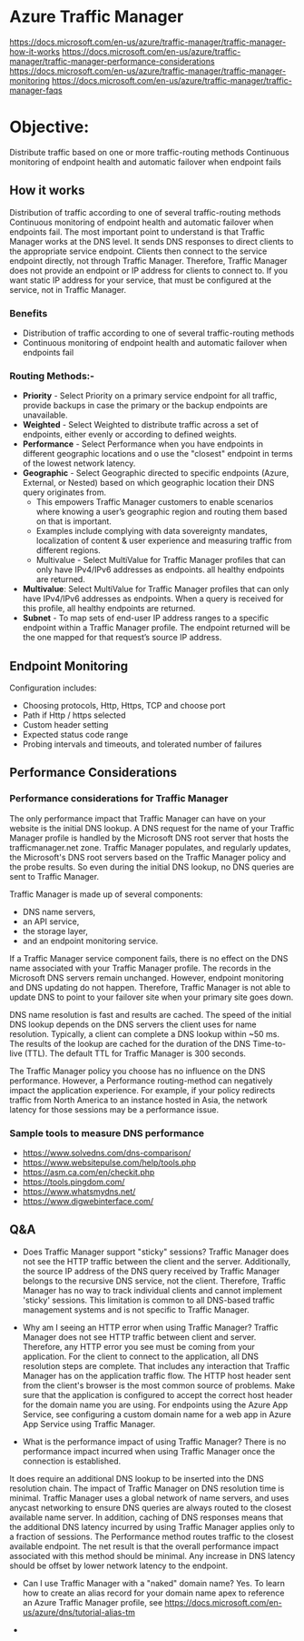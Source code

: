 # Azure Traffic Manager

https://docs.microsoft.com/en-us/azure/traffic-manager/traffic-manager-how-it-works
https://docs.microsoft.com/en-us/azure/traffic-manager/traffic-manager-performance-considerations
https://docs.microsoft.com/en-us/azure/traffic-manager/traffic-manager-monitoring
https://docs.microsoft.com/en-us/azure/traffic-manager/traffic-manager-faqs

# Objective:
Distribute traffic based on one or more traffic-routing methods
Continuous monitoring of endpoint health and automatic failover when endpoint fails

## How it works
Distribution of traffic according to one of several traffic-routing methods
Continuous monitoring of endpoint health and automatic failover when endpoints fail. The most important point to understand is that Traffic Manager works at the DNS level.
It sends DNS responses to direct clients to the appropriate service endpoint. Clients then connect to the service endpoint directly, not through Traffic Manager.
Therefore, Traffic Manager does not provide an endpoint or IP address for clients to connect to. If you want static IP address for your service, that must be configured at the service, not in Traffic Manager.

### Benefits
* Distribution of traffic according to one of several traffic-routing methods
* Continuous monitoring of endpoint health and automatic failover when endpoints fail

### Routing Methods:-
* **Priority** - Select Priority on a primary service endpoint for all traffic, provide backups in case the primary or the backup endpoints are unavailable.
* **Weighted** - Select Weighted to distribute traffic across a set of endpoints, either evenly or according to defined weights.
* **Performance** - Select Performance when you have endpoints in different geographic locations and o use the "closest" endpoint in terms of the lowest network latency.
* **Geographic** - Select Geographic directed to specific endpoints (Azure, External, or Nested) based on which geographic location their DNS query originates from.
    * This empowers Traffic Manager customers to enable scenarios where knowing a user’s geographic region and routing them based on that is important.
    * Examples include complying with data sovereignty mandates, localization of content & user experience and measuring traffic from different regions.
    * Multivalue - Select MultiValue for Traffic Manager profiles that can only have IPv4/IPv6 addresses as endpoints. all healthy endpoints are returned.
* **Multivalue**: Select MultiValue for Traffic Manager profiles that can only have IPv4/IPv6 addresses as endpoints. When a query is received for this profile, all healthy endpoints are returned.
* **Subnet** - To map sets of end-user IP address ranges to a specific endpoint within a Traffic Manager profile. The endpoint returned will be the one mapped for that request’s source IP address.

## Endpoint Monitoring

Configuration includes:
* Choosing protocols, Http, Https, TCP and choose port
* Path if Http / https selected
* Custom header setting
* Expected status code range
* Probing intervals and timeouts, and tolerated number of failures


## Performance Considerations

### Performance considerations for Traffic Manager
The only performance impact that Traffic Manager can have on your website is the initial DNS lookup.
A DNS request for the name of your Traffic Manager profile is handled by the Microsoft DNS root server that hosts the trafficmanager.net zone.
Traffic Manager populates, and regularly updates, the Microsoft's DNS root servers based on the Traffic Manager policy and the probe results. So even during the initial DNS lookup, no DNS queries are sent to Traffic Manager.

Traffic Manager is made up of several components:
* DNS name servers,
* an API service,
* the storage layer,
* and an endpoint monitoring service.

If a Traffic Manager service component fails, there is no effect on the DNS name associated with your Traffic Manager profile. The records in the Microsoft DNS servers remain unchanged. However, endpoint monitoring and DNS updating do not happen. Therefore, Traffic Manager is not able to update DNS to point to your failover site when your primary site goes down.

DNS name resolution is fast and results are cached. The speed of the initial DNS lookup depends on the DNS servers the client uses for name resolution.
Typically, a client can complete a DNS lookup within ~50 ms.
The results of the lookup are cached for the duration of the DNS Time-to-live (TTL). The default TTL for Traffic Manager is 300 seconds.

The Traffic Manager policy you choose has no influence on the DNS performance. However, a Performance routing-method can negatively impact the application experience. For example, if your policy redirects traffic from North America to an instance hosted in Asia, the network latency for those sessions may be a performance issue.

### Sample tools to measure DNS performance
* https://www.solvedns.com/dns-comparison/
* https://www.websitepulse.com/help/tools.php
* https://asm.ca.com/en/checkit.php
* https://tools.pingdom.com/
* https://www.whatsmydns.net/
* https://www.digwebinterface.com/

## Q&A
* Does Traffic Manager support "sticky" sessions?
Traffic Manager does not see the HTTP traffic between the client and the server.
Additionally, the source IP address of the DNS query received by Traffic Manager belongs to the recursive DNS service, not the client. Therefore, Traffic Manager has no way to track individual clients and cannot implement 'sticky' sessions. This limitation is common to all DNS-based traffic management systems and is not specific to Traffic Manager.

* Why am I seeing an HTTP error when using Traffic Manager?
Traffic Manager does not see HTTP traffic between client and server. Therefore, any HTTP error you see must be coming from your application. For the client to connect to the application, all DNS resolution steps are complete. That includes any interaction that Traffic Manager has on the application traffic flow.
The HTTP host header sent from the client's browser is the most common source of problems. Make sure that the application is configured to accept the correct host header for the domain name you are using. For endpoints using the Azure App Service, see configuring a custom domain name for a web app in Azure App Service using Traffic Manager.

* What is the performance impact of using Traffic Manager?
There is no performance impact incurred when using Traffic Manager once the connection is established.

It does require an additional DNS lookup to be inserted into the DNS resolution chain. The impact of Traffic Manager on DNS resolution time is minimal. Traffic Manager uses a global network of name servers, and uses anycast networking to ensure DNS queries are always routed to the closest available name server. In addition, caching of DNS responses means that the additional DNS latency incurred by using Traffic Manager applies only to a fraction of sessions.
The Performance method routes traffic to the closest available endpoint. The net result is that the overall performance impact associated with this method should be minimal. Any increase in DNS latency should be offset by lower network latency to the endpoint.

* Can I use Traffic Manager with a "naked" domain name?
Yes. To learn how to create an alias record for your domain name apex to reference an Azure Traffic Manager profile, see https://docs.microsoft.com/en-us/azure/dns/tutorial-alias-tm

*